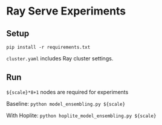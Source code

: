 # Ray Serve Experiments

## Setup

```
pip install -r requirements.txt
```

`cluster.yaml` includes Ray cluster settings.

## Run

`${scale}*8+1` nodes are required for experiments

Baseline: `python model_ensembling.py ${scale}`

With Hoplite: `python hoplite_model_ensembling.py ${scale}`
